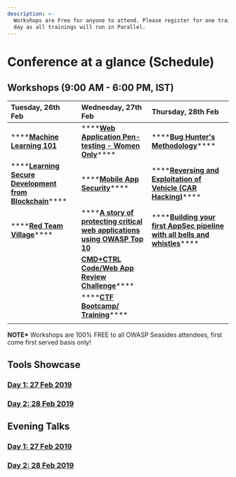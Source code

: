 ```yaml
---
description: >-
  Workshops are Free for anyone to attend. Please register for one training per
  day as all trainings will run in Parallel.
---
```


# Conference at a glance \(Schedule\)

## **Workshops \(9:00 AM - 6:00 PM, IST\)**

| **Tuesday, 26th Feb** | **Wednesday, 27th Feb** | **Thursday, 28th Feb** |
| :--- | :--- | :--- |
| \*\*\*\*[**Machine Learning 101**](https://2019.owaspseasides.com/events/machine-learning-101-workshop)  | \*\*\*\*[**Web Application Pen-testing - Women Only**](https://2019.owaspseasides.com/events/penetration-testing-workshop)\*\*\*\* | \*\*\*\*[**Bug Hunter's Methodology**](https://2019.owaspseasides.com/events/bug-hunters-methodology)\*\*\*\* |
| \*\*\*\*[**Learning Secure Development from Blockchain**](https://2019.owaspseasides.com/events/learning-secure-development-from-blockchained)\*\*\*\* | \*\*\*\*[**Mobile App Security**](https://2019.owaspseasides.com/events/mobile-appsecurity)\*\*\*\* | \*\*\*\*[**Reversing and Exploitation of Vehicle \(CAR Hacking\)**](https://2019.owaspseasides.com/events/car-hacking-village)\*\*\*\* |
| \*\*\*\*[**Red Team Village**](https://2019.owaspseasides.com/events/red-team-village)\*\*\*\* | \*\*\*\*[**A story of protecting critical web applications using OWASP Top 10**](https://2019.owaspseasides.com/events/game-of-chromes-a-story-of-protecting-critical-web-applications-using-owasp-top-10)  | \*\*\*\*[**Building your first AppSec pipeline with all bells and whistles**](https://2019.owaspseasides.com/events/building-your-first-appsec-pipeline-with-all-bells-and-whistles)\*\*\*\* |
|  | [**CMD+CTRL Code/Web App Review Challenge**](https://2019.owaspseasides.com/events/cmd+ctrl-code-web-app-review-challenge)\*\*\*\* |  |
|  | \*\*\*\*[**CTF Bootcamp/ Training**](https://2019.owaspseasides.com/events/ctf-bootcamp-training)\*\*\*\* |  |
|  |  |  |

**NOTE\*** Workshops are 100% FREE to all OWASP Seasides attendees, first come first served basis only!

## **Tools Showcase**

### [Day 1: 27 Feb 2019](https://2019.owaspseasides.com/tools-showcase/day-1-27-feb-2019)

### [Day 2: 28 Feb 2019](https://2019.owaspseasides.com/tools-showcase/day-2-28-feb-2019)

## **Evening Talks**

### [Day 1: 27 Feb 2019](https://www.owaspseasides.com/evening-talks/27th-february)

### [Day 2: 28 Feb 2019](https://2019.owaspseasides.com/evening-talks/28th-february)

